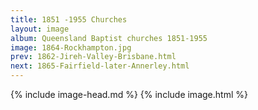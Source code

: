 ```yaml
---
title: 1851 -1955 Churches
layout: image
album: Queensland Baptist churches 1851-1955
image: 1864-Rockhampton.jpg
prev: 1862-Jireh-Valley-Brisbane.html
next: 1865-Fairfield-later-Annerley.html
---
```

 {% include image-head.md %}
{% include image.html %}